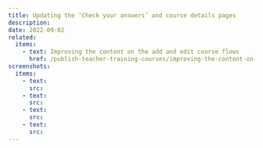 ```yaml
---
title: Updating the ‘Check your answers’ and course details pages
description:
date: 2022-09-02
related:
  items:
    - text: Improving the content on the add and edit course flows
      href: /publish-teacher-training-courses/improving-the-content-on-the-add-and-edit-course-flows/
screenshots:
  items:
    - text:
      src:
    - text:
      src:
    - text:
      src:
    - text:
      src:
---
```

